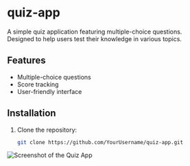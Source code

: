 # quiz-app

A simple quiz application featuring multiple-choice questions.  
Designed to help users test their knowledge in various topics.

## Features

- Multiple-choice questions  
- Score tracking  
- User-friendly interface  

## Installation

1. Clone the repository:  
   ```bash
   git clone https://github.com/YourUsername/quiz-app.git


![Screenshot of the Quiz App]([images/screenshot.png](https://github.com/AbdelhadiBo/quiz-app/blob/master/WhatsApp%20Image%202025-06-15%20%C3%A0%2019.55.00_1ed3c886.jpg?raw=true))
